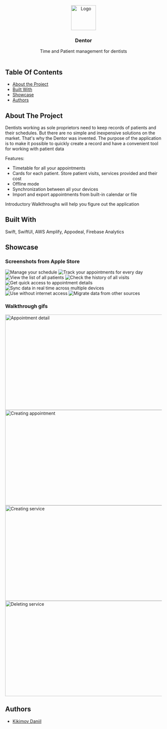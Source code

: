 <br/>
<p align="center">
  <a href="https://github.com/dkikimov/Dentor">
    <img src="https://downloader.disk.yandex.ru/preview/b933fe5f7dfaeef68ebfc7805baa5351b1f8ac8735ef98aa553aae3843c74c3b/65c4fb4a/y-gvhl1fUECFtlnLKYtKpxkkOMbouq75YLTYxQb-fcExWH7JiBENp1qQxdAclU7-VbBgdjqWjHg-9hNVJR1Ncw%3D%3D?uid=0&filename=logo.png&disposition=inline&hash=&limit=0&content_type=image%2Fpng&owner_uid=0&tknv=v2&size=128x128" alt="Logo" width="80" height="80">
  </a>

  <h3 align="center">Dentor</h3>

  <p align="center">
    Time and Patient management for dentists
    <br/>
    <br/>
  </p>
</p>



## Table Of Contents

* [About the Project](#about-the-project)
* [Built With](#built-with)
* [Showcase](#showcase)
* [Authors](#authors)

## About The Project

Dentists working as sole proprietors need to keep records of patients and their schedules. But there are no simple and inexpensive solutions on the market. That's why the Dentor was invented. The purpose of the application is to make it possible to quickly create a record and have a convenient tool for working with patient data

Features:

* Timetable for all your appointments
* Cards for each patient. Store patient visits, services provided and their cost
* Offline mode
* Synchronization between all your devices
* Import and export appointments from built-in calendar or file

Introductory Walkthroughs will help you figure out the application

## Built With

Swift, SwiftUI, AWS Amplify, Appodeal, Firebase Analytics

## Showcase
### Screenshots from Apple Store
![Manage your schedule](https://downloader.disk.yandex.ru/preview/392e3ae90ea9a3992436c3c5ec90947429d23be1e300a6b66a2def8209c9c24c/65c4fe16/oIuNyYtm5X9U3dvwC5AS8GzD0kXHTMM3dlMdZm1T5bLBALlFBxi8ypligJ9VR2iI9PUr__iu076iSu6XbkUKpA%3D%3D?uid=0&filename=Apple%20iPhone%2011%20Pro%20Max%20Screenshot%200.png&disposition=inline&hash=&limit=0&content_type=image%2Fpng&owner_uid=0&tknv=v2&size=512x512)
![Track your appointments for every day](https://downloader.disk.yandex.ru/preview/d808213ee3f3d66746227c47efd0c6fa58e309b9efe184b07c0f5a2f8728aa7e/65c4fe78/yXk-Xmfv6LUOO44g8M2fYTl4yIt5CktLh8aJhkxMSgfjuXK7uRbPmPNrpyPAaEyNB4SBKl9-EBD569R7G8MGkQ%3D%3D?uid=0&filename=Apple%20iPhone%2011%20Pro%20Max%20Screenshot%201.png&disposition=inline&hash=&limit=0&content_type=image%2Fpng&owner_uid=0&tknv=v2&size=512x512)
![View the list of all patients](https://downloader.disk.yandex.ru/preview/3eef2cda4238762a3c21085448135e81068fda16b25756f1f62e910fcf9a63bf/65c4fe98/WZNLZ8GPbgXc6O2h0adNfsfBwMyaUnVMrZXm7_aLZpON-f2hOpvvWYDvir5vAUvAFVBykpv3wdJ4RMG2EOYilA%3D%3D?uid=0&filename=Apple%20iPhone%2011%20Pro%20Max%20Screenshot%202.png&disposition=inline&hash=&limit=0&content_type=image%2Fpng&owner_uid=0&tknv=v2&size=512x512)
![Check the history of all visits](https://downloader.disk.yandex.ru/preview/91276003e490c8b63f78d7028abb201fbcf94ad9a4e0dbd00a63aae02c6d568a/65c4feb3/_1liiJrgk82Ox_LXZuHTL2rUGsNz6UvOTpdqghw8KiSne7Bc0_EQdFobqQgAm5HwPAlvfZuvYQsRZJ56SErWdw%3D%3D?uid=0&filename=Apple%20iPhone%2011%20Pro%20Max%20Screenshot%203.png&disposition=inline&hash=&limit=0&content_type=image%2Fpng&owner_uid=0&tknv=v2&size=512x512)
![Get quick access to appointment details](https://downloader.disk.yandex.ru/preview/d561346766d9995d26d5a4ba7f7c372547ba3416c526f74f2286740c905b83bb/65c4fed4/uxvVLyrJPgYe-Atx3HT4SysvS9iyBlF5TjMg7qZYaXk4ANUL58n9xB_nawhL87nvThjANVDh9Na7djgF9Z1PYQ%3D%3D?uid=0&filename=Apple%20iPhone%2011%20Pro%20Max%20Screenshot%204.png&disposition=inline&hash=&limit=0&content_type=image%2Fpng&owner_uid=0&tknv=v2&size=512x512)
![Sync data in real time across multiple devices](https://downloader.disk.yandex.ru/preview/faa8816ff9f947714257c89f4c949da160617384e6c550ae08101eb5d478610b/65c4feef/cR0MGqwLFncgHM2wEAcp8cfBwMyaUnVMrZXm7_aLZpNrbraqbHFisZach0FvFFvOPMh0GPQ4WYttahfjf95IEA%3D%3D?uid=0&filename=Apple%20iPhone%2011%20Pro%20Max%20Screenshot%205.png&disposition=inline&hash=&limit=0&content_type=image%2Fpng&owner_uid=0&tknv=v2&size=512x512)
![Use without internet access](https://downloader.disk.yandex.ru/preview/8e419b00c6b292de8bacba7e5640d0f8a5e87f5b885c149b6eb7fc41b4737fc0/65c4ff12/j4b2j1M0SYk8HnlhtnwQQJtylTdJsjT8avkuSNBK6ifCiCYHUB2SpB_iCpoFdoIzjmlIIzYIkJeeARzrlLuSUQ%3D%3D?uid=0&filename=Apple%20iPhone%2011%20Pro%20Max%20Screenshot%206.png&disposition=inline&hash=&limit=0&content_type=image%2Fpng&owner_uid=0&tknv=v2&size=512x512)
![Migrate data from other sources](https://downloader.disk.yandex.ru/preview/47be94bec26895fb86134e2bcff4326efeb0282e225ceb6b566c96e79532bd81/65c4ff44/MKa3j0fssY7hFbeWQmi3tSsvS9iyBlF5TjMg7qZYaXmRzrwCP_e2ksY_oM3WryPJxmbgAPj9PcnyRium9Oa7-w%3D%3D?uid=0&filename=Apple%20iPhone%2011%20Pro%20Max%20Screenshot%207.png&disposition=inline&hash=&limit=0&content_type=image%2Fpng&owner_uid=0&tknv=v2&size=512x512)
### Walkthrough gifs
<img src="https://s717sas.storage.yandex.net/rdisk/bade14ebe54184129997b2c13033a1c8e9ba3891dbee61ef76d9a8bc75a35032/65c500f1/fKqInKw3d7bLFOeFnMGnhDC3XhZ-I2GsoKyHkUl14XNBmrUz_0rAg0UZ4VJyBo6nx4JTbzHJP4lkq6kB528hb781HnCJhdYDcDlhMLhj2Lar8npumZHI4midPdWhecNq?uid=0&filename=appdetail.gif&disposition=inline&hash=&limit=0&content_type=image%2Fgif&owner_uid=0&fsize=588783&hid=daf5547ccb7f2423eff6826f0a4fc3b9&media_type=image&tknv=v2&etag=fe18c01667a9cd15816f582e47155be7&rtoken=WlgY7x3Q9CAU&force_default=no&ycrid=na-ab57dc66e126c31d19236321b1ad91ea-downloader1h&ts=610e1499d5e40&s=a8adf0fa494257194474176b6526f74816e5743e30b0bcd57389f6d09a510209&pb=U2FsdGVkX1-knIATgCFfC2VtABdPkFQ4V_alkmrzvGXFNqE0aV_zITn8OjUDwFH7EebUS7f5TDOEMejwlhME68oXOqrbgIWeXSXTs1E9kbnCe3TgKQMOxROk84gxHzT0" width="512" height="307" alt="Appointment detail">

<img src="https://s406vlx.storage.yandex.net/rdisk/1d0a43d9bfcba350f009dcd91c035496f108e82b3828756cae55d7c4f73bf66a/65c50164/fKqInKw3d7bLFOeFnMGnhCuteEaXCBKYen3Tke4r_o4GJyWlPIX51QD5TW1h10ZanmmnrhuClj_gaqRZyxT1cRMca18evxE3OzYaM9nLGEmr8npumZHI4midPdWhecNq?uid=0&filename=calendarcreate.gif&disposition=inline&hash=&limit=0&content_type=image%2Fgif&owner_uid=0&fsize=464743&hid=f6d61afb496f3f1a5daca9c72a14ec50&media_type=image&tknv=v2&etag=2dc210dccc72c8ad102015b45d5caf3f&rtoken=Sn8PJnm4MRms&force_default=no&ycrid=na-1d236379d328c97887bf550cf18e7e1a-downloader1h&ts=610e150782100&s=04aa9c685a86993ce7b2ec0b867d41498e5814d705f93eaca96e4d4cbe67f6cb&pb=U2FsdGVkX198-7wNLsefeHH7FCD1E5UwKMLSKhqosST-1X6PKXChYAMNfXCumDl-92xpAEoNVFBiUPHeYpv8CkhJMC5AK2ZTeLlVLof7_17ciXDk6uu-NMxWxJjvw-AC" width="512" height="307" alt="Creating appointment">

<img src="https://s341vlx.storage.yandex.net/rdisk/4ea843ae0a3c2551793438b46599e14ed1f02b3ad148fcaaa79075811f2dadc4/65c50191/fKqInKw3d7bLFOeFnMGnhDC3XhZ-I2GsoKyHkUl14XP1oxyy-ffbe2aagT90kYc8GBFliknRp7domCE3cNafFGmVWXuiQzmFGhB37tpzFvWr8npumZHI4midPdWhecNq?uid=0&filename=service.gif&disposition=inline&hash=&limit=0&content_type=image%2Fgif&owner_uid=0&fsize=158235&hid=a3a72aff2d108fb21f81ac79a737e76e&media_type=image&tknv=v2&etag=232a4d278de821105cb091ccc5ace567&rtoken=lpGnDfI5Iqal&force_default=no&ycrid=na-5e85e894d90084d296f0aaf5cd0c61ff-downloader1h&ts=610e15326c640&s=c902b5848bab35df9f62f97dd2314f4e4c99245f3b1642b45e377ab8a11fac30&pb=U2FsdGVkX18vqrhX0HZ3yuwNxnRZY0IsA4O5GxmClXRcRp9F03pbyotssMf_WBt_VE9Wtrp0LiF2uXAcnt3yAqLGHCs7wXxONojEZB1TIsVERzzgAmos7ZHQkrv3SC18" width="512" height="307" alt="Creating service">

<img src="https://s302vlx.storage.yandex.net/rdisk/9e0ec4b364ed44235ce058e2f89f3e5100ca936754b562ad914d7f2608cb8379/65c501c2/fKqInKw3d7bLFOeFnMGnhI2WBwTB-M1rn-4zC6ZyHC8_8rl64uTP1unrDVqdjAlqLaaZQKZBGbS18VOAVzkP08STaYh0wpBC7pBwU-sL0QGr8npumZHI4midPdWhecNq?uid=0&filename=serviceDelete.gif&disposition=inline&hash=&limit=0&content_type=image%2Fgif&owner_uid=0&fsize=459378&hid=3229e6ac6cfcfe75c5f4115fcef5b747&media_type=image&tknv=v2&etag=ad31c69ccbec102908f5d28f68d60884&rtoken=ROlrsdib9LdK&force_default=no&ycrid=na-39b464ba84118400a8ba1a4b0e6b6fe9-downloader1h&ts=610e156127480&s=c647cf72aeb1d6cb8ac130b86698879772bf655bac10ae62eac33b90be67a62b&pb=U2FsdGVkX1_m2OFbkMs5YYRwOaYuRn3v7mPl18LfSHXGWQNrL6FjyJP5__MPRvosSuDTjA_-r_2O0Xd8hvr-03zFPxitcerrhkfVe8Jv9hhgzHzQCNHd0CJYD0Z0E72L" width="512" height="307" alt="Deleting service">

## Authors

* [Kikimov Daniil](https://github.com/dkiimov/)
